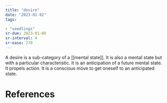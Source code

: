 ```yaml
---
title: "desire"
date: "2023-01-02"
tags:

- "seedlings"
sr-due: 2023-01-06
sr-interval: 4
sr-ease: 270
---
```


A desire is a sub-category of a [[mental state]]. It is also a mental state but with a particular characteristic. It is an anticipation of a future mental state. It propels action. It is a conscious move to get oneself to an anticipated state.

# References